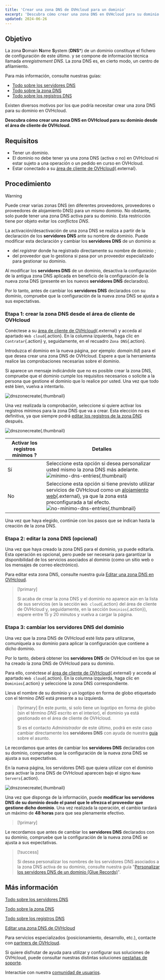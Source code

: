 ```yaml
---
title: 'Crear una zona DNS de OVHcloud para un dominio'
excerpt: 'Descubra cómo crear una zona DNS en OVHcloud para su dominio desde el área de cliente'
updated: 2024-06-26
---
```


## Objetivo

La zona **D**omain **N**ame **S**ystem (**DNS***) de un dominio constituye el fichero de configuración de este último. y se compone de información técnica llamada *enregistrement DNS*. La zona DNS es, en cierto modo, un centro de afilamiento.

Para más información, consulte nuestras guías:

- [Todo sobre los servidores DNS](/pages/web_cloud/domains/dns_server_general_information)
- [Todo sobre la zona DNS](/pages/web_cloud/domains/dns_zone_general_information)
- [Todo sobre los registros DNS](/pages/web_cloud/domains/dns_zone_records)

Existen diversos motivos por los que podría necesitar crear una zona DNS para su dominio en OVHcloud.

**Descubra cómo crear una zona DNS en OVHcloud para su dominio desde el área de cliente de OVHcloud.**

## Requisitos

- Tener un dominio.
- El dominio no debe tener ya una zona DNS (activa o no) en OVHcloud ni estar sujeto a una operación o un pedido en curso en OVHcloud.
- Estar conectado a su [área de cliente de OVHcloud](/links/manager){.external}.

## Procedimiento

> [!warning]
>
> Puede crear varias zonas DNS (en diferentes proveedores, proveedores o proveedores de alojamiento DNS) para un mismo dominio. No obstante, solo puede tener una zona DNS activa para su dominio. Esta restricción tiene por objeto evitar los *conflictos DNS*.
>
> La activación/desactivación de una zona DNS se realiza a partir de la declaración de los **servidores DNS** ante su nombre de dominio. Puede modificar esta declaración y cambiar los **servidores DNS** de un dominio a: 
>
> - del *registrar* donde ha registrado directamente su nombre de dominio ;
> - del proveedor que lo gestiona si pasa por un proveedor especializado para gestionar su dominio.
>
> Al modificar los **servidores DNS** de un dominio, desactiva la configuración de la antigua zona DNS aplicada en beneficio de la configuración de la nueva zona DNS (presente en los nuevos **servidores DNS** declarados).
>
> Por lo tanto, antes de cambiar los **servidores DNS** declarados con su dominio, compruebe que la configuración de la nueva zona DNS se ajusta a sus expectativas.
>

### Etapa 1: crear la zona DNS desde el área de cliente de OVHcloud

Conéctese a su [área de cliente de OVHcloud](/links/manager){.external} y acceda al apartado `Web cloud`{.action}. En la columna izquierda, haga clic en `Contratar`{.action} y, seguidamente, en el recuadro `Zona DNS`{.action}.

Introduzca el dominio en la nueva página, por ejemplo: *domain.tld*) para el que desea crear una zona DNS de OVHcloud. Espere a que la herramienta realice las comprobaciones necesarias sobre el dominio.

Si aparece un mensaje indicándole que no es posible crear la zona DNS, compruebe que el dominio cumple los requisitos necesarios o solicite a la persona que gestione el dominio que lo realice por usted. Una vez que todo esté bien, vuelva a intentarlo.

![dnszonecreate](/pages/assets/screens/control_panel/product-selection/web-cloud/domain-dns/dns-zone/adding-a-dns-zone.png){.thumbnail}

Una vez realizada la comprobación, seleccione si quiere activar los registros mínimos para la zona DNS que va a crear. Esta elección no es definitiva, ya que siempre podrá [editar los registros de la zona DNS](/pages/web_cloud/domains/dns_zone_edit) después.

![dnszonecreate](/pages/assets/screens/control_panel/product-selection/web-cloud/domain-dns/dns-zone/adding-a-dns-zone-step-2.png){.thumbnail}

|Activar los registros mínimos ?|Detalles|
|---|---|
|Sí|Seleccione esta opción si desea personalizar usted mismo la zona DNS más adelante.</br>![mínimo-dns-entries](/pages/assets/screens/control_panel/product-selection/web-cloud/domain-dns/dns-zone/dashboard-minimal-entries.png){.thumbnail}|
|No|Seleccione esta opción si tiene previsto utilizar servicios de OVHcloud como un [alojamiento web](/links/web/hosting){.external}, ya que la zona está preconfigurada a tal efecto.</br>![no-mínimo-dns-entries](/pages/assets/screens/control_panel/product-selection/web-cloud/domain-dns/dns-zone/dashboard-ovh-full-entries.png){.thumbnail}|

Una vez que haya elegido, continúe con los pasos que se indican hasta la creación de la zona DNS.

### Etapa 2: editar la zona DNS (opcional)

Una vez que haya creado la zona DNS para el dominio, ya puede editarla. Esta operación es opcional, pero puede ser necesaria para garantizar la disponibilidad de los servicios asociados al dominio (como un sitio web o los mensajes de correo electrónico).

Para editar esta zona DNS, consulte nuestra guía [Editar una zona DNS en OVHcloud](/pages/web_cloud/domains/dns_zone_edit).

> [!primary]
>
> Si acaba de crear la zona DNS y el dominio no aparece aún en la lista de sus servicios (en la sección `Web cloud`{.action} del área de cliente de OVHcloud y, seguidamente, en la sección `Dominios`{.action}), espere entre 15 y 20 minutos y vuelva a cargar la página.
>

### Etapa 3: cambiar los servidores DNS del dominio

Una vez que la zona DNS de OVHcloud esté lista para utilizarse, comuníquela a su dominio para aplicar la configuración que contiene a dicho dominio. 

Por lo tanto, deberá obtener los **servidores DNS** de OVHcloud en los que se ha creado la zona DNS de OVHcloud para su dominio.

Para ello, conéctese al [área de cliente de OVHcloud](/links/manager){.external} y acceda al apartado `Web cloud`{.action}. En la columna izquierda, haga clic en `Dominios`{.action} y seleccione la zona DNS correspondiente. 

Lleva el nombre de su dominio y un logotipo en forma de globo etiquetado con el término *DNS* está presente a su izquierda. 

> [!primary]
> En este punto, si solo tiene un logotipo en forma de globo (sin el término *DNS* escrito en el interior), el dominio ya está gestionado en el área de cliente de OVHcloud. 
>
> Si es el contacto *Administrador* de este último, podrá en este caso cambiar directamente los **servidores DNS** con ayuda de nuestra [guía](/pages/web_cloud/domains/dns_server_edit) sobre el asunto.
>
Le recordamos que antes de cambiar los **servidores DNS** declarados con su dominio, compruebe que la configuración de la nueva zona DNS se ajusta a sus expectativas.
>

En la nueva página, los servidores DNS que quiera utilizar con el dominio para activar la zona DNS de OVHcloud aparecen bajo el signo `Name Servers`{.action}.

![dnszonecreate](/pages/assets/screens/control_panel/product-selection/web-cloud/domain-dns/dns-zone/name-servers.png){.thumbnail}

Una vez que disponga de la información, puede **modificar los servidores DNS de su dominio desde el panel que le ofrezca el proveedor que gestione dicho dominio**. Una vez realizada la operación, el cambio tardará un máximo de **48 horas** para que sea plenamente efectivo.

> [!primary]
>
Le recordamos que antes de cambiar los **servidores DNS** declarados con su dominio, compruebe que la configuración de la nueva zona DNS se ajusta a sus expectativas.
>

> [!success]
>
> Si desea personalizar los nombres de los servidores DNS asociados a la zona DNS activa de su dominio, consulte nuestra guía "[Personalizar los servidores DNS de un dominio (Glue Records)](/pages/web_cloud/domains/glue_registry)".
>

## Más información

[Todo sobre los servidores DNS](/pages/web_cloud/domains/dns_server_general_information)

[Todo sobre la zona DNS](/pages/web_cloud/domains/dns_zone_general_information)

[Todo sobre los registros DNS](/pages/web_cloud/domains/dns_zone_records)

[Editar una zona DNS de OVHcloud](/pages/web_cloud/domains/dns_zone_edit)

Para servicios especializados (posicionamiento, desarrollo, etc.), contacte con [partners de OVHcloud](/links/partner).

Si quiere disfrutar de ayuda para utilizar y configurar sus soluciones de OVHcloud, puede consultar nuestras distintas soluciones [pestañas de soporte](/links/support).

Interactúe con nuestra [comunidad de usuarios](/links/community).